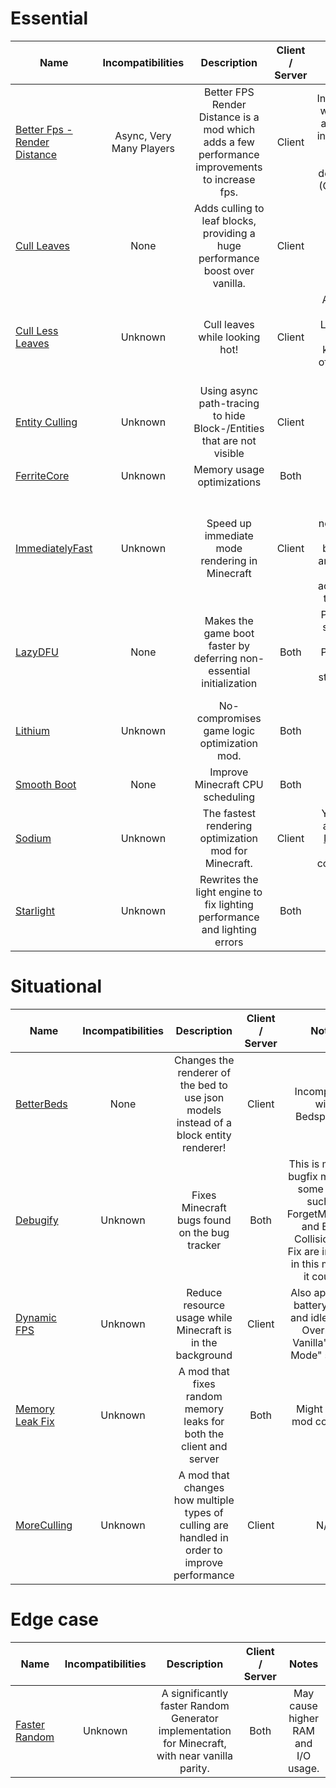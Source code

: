 <!-- TODO: sort from these
- [AdvancementInfo](https://www.curseforge.com/minecraft/mc-mods/advancementinfo)
- [Animatica](https://github.com/FoundationGames/Animatica)
- [AntiGhost](https://www.curseforge.com/minecraft/mc-mods/antighost)
- Better Mount HUD
- [CIT Resewn](https://citresewn.shcm.io/)
- [Capes](https://www.curseforge.com/minecraft/mc-mods/capes)
- [Cloth Config v9](https://minecraft.curseforge.com/projects/cloth-config)
- [Custom Entity Models](https://github.com/dorianpb/cem)
- [Entity Texture Features](https://www.curseforge.com/minecraft/mc-mods/entity-texture-features-fabric)
- FabricSkyBoxes
- FabricSkyBoxes Interop
- Fabrishot
- Farsight Mod
- [FastQuit](https://modrinth.com/mod/fastquit)
- [Iris](https://github.com/IrisShaders/Iris)
- [LambDynamicLights](https://www.curseforge.com/minecraft/mc-mods/lambdynamiclights)
- [Language Reload](https://modrinth.com/mod/language-reload)
- [Main Menu Credits](https://isxander.dev)
- [MidnightControls](https://modrinth.com/mod/midnightcontrols)
- [Mixin Conflict Helper](https://isxander.dev)
- [MixinTrace](https://modrinth.com/mod/mixintrace)
- [Model Gap Fix](https://www.curseforge.com/minecraft/mc-mods/model-gap-fix)
- MoreChatHistory
- [No Chat Reports](https://www.curseforge.com/minecraft/mc-mods/no-chat-reports)
- [No Fade](https://www.curseforge.com/minecraft/mc-mods/no-fade)
- [OptiGUI](https://github.com/opekope2/OptiGUI)
- [Puzzle](https://www.midnightdust.eu/)
- [Reese's Sodium Options](https://github.com/FlashyReese/reeses-sodium-options)
- Sodium Extra
- YOSBR
- [YetAnotherConfigLib](https://isxander.dev)
- [Zoomify](https://isxander.dev)
-->

# Essential
| Name | Incompatibilities | Description | Client / Server | Notes |
| --- | :---: | :---: | :---: | :---: |
| [Better Fps - Render Distance](https://www.curseforge.com/minecraft/mc-mods/better-fps-render-distance-fabric) | Async, Very Many Players | Better FPS Render Distance is a mod which adds a few performance improvements to increase fps. | Client | Incompatible with Async, as Async is incompatible with this mod's dependancy (Cupboard). |
| [Cull Leaves](https://modrinth.com/mod/cull-leaves) | None | Adds culling to leaf blocks, providing a huge performance boost over vanilla. | Client | N/A |
| [Cull Less Leaves](https://modrinth.com/mod/qthuEuVy) | Unknown | Cull leaves while looking hot! | Client | Alternative for Cull Leaves that lets you keep more of the inside leaves |
| [Entity Culling](https://modrinth.com/mod/entityculling) | Unknown | Using async path-tracing to hide Block-/Entities that are not visible | Client | N/A |
| [FerriteCore](https://modrinth.com/mod/ferrite-core) | Unknown | Memory usage optimizations | Both | N/A |
| [ImmediatelyFast](https://modrinth.com/mod/immediatelyfast) | Unknown | Speed up immediate mode rendering in Minecraft | Client | Effect is most noticable on CPU bottleneck and old CPU setups, according to the author | 
| [LazyDFU](https://modrinth.com/mod/lazydfu) | None | Makes the game boot faster by deferring non-essential initialization | Both | Patched on servers on 1.19.4+. Patched on clients starting with 1.21.x. |
| [Lithium](https://modrinth.com/mod/lithium) | Unknown | No-compromises game logic optimization mod. | Both | N/A |
| [Smooth Boot](https://modrinth.com/mod/smoothboot-fabric) | None | Improve Minecraft CPU scheduling | Both | N/A |
| [Sodium](https://modrinth.com/mod/sodium) | Unknown | The fastest rendering optimization mod for Minecraft. | Client | You should also install [Indium](https://modrinth.com/mod/indium) for better compatibiity. |
| [Starlight](https://modrinth.com/mod/starlight) | Unknown | Rewrites the light engine to fix lighting performance and lighting errors | Both | N/A |

# Situational
| Name | Incompatibilities | Description | Client / Server | Notes |
| --- | :---: | :---: | :---: | :---: |
| [BetterBeds](https://modrinth.com/mod/better-beds) | None | Changes the renderer of the bed to use json models instead of a block entity renderer! | Client | Incompatible with Bedspreads. |
| [Debugify](https://modrinth.com/mod/debugify) | Unknown | Fixes Minecraft bugs found on the bug tracker | Both | This is mainly a bugfix mod, but some mods such as ForgetMeChunk and Entity Collision FPS Fix are included in this mod, so it counts. |
| [Dynamic FPS](https://modrinth.com/mod/dynamic-fps) | Unknown | Reduce resource usage while Minecraft is in the background | Client | Also applies to battery mode and idle mode. Overrides Vanilla's "AFK Mode" setting. |
| [Memory Leak Fix](https://modrinth.com/mod/memoryleakfix) | Unknown | A mod that fixes random memory leaks for both the client and server | Both | Might cause mod conflicts. |
| [MoreCulling](https://modrinth.com/mod/moreculling) | Unknown | A mod that changes how multiple types of culling are handled in order to improve performance | Client | N/A |

# Edge case
| Name | Incompatibilities | Description | Client / Server | Notes |
| --- | :---: | :---: | :---: | :---: |
| [Faster Random](https://modrinth.com/mod/faster-random)  | Unknown | A significantly faster Random Generator implementation for Minecraft, with near vanilla parity. | Both | May cause higher RAM and I/O usage. |